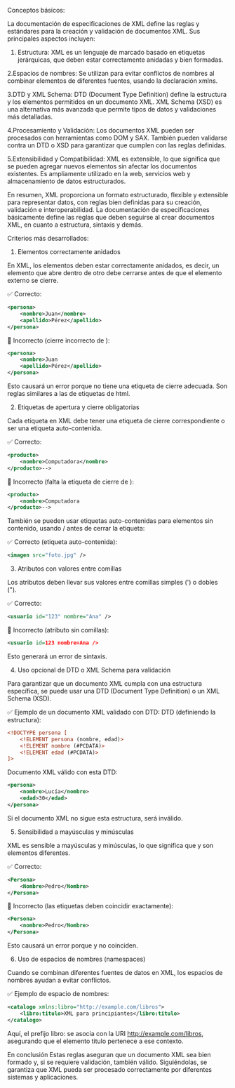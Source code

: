 Conceptos básicos:

La documentación de especificaciones de XML define las reglas y estándares para la creación y validación de documentos XML. Sus principales aspectos incluyen:

1. Estructura:
    XML es un lenguaje de marcado basado en etiquetas jerárquicas, que deben estar correctamente anidadas y bien formadas.

2.Espacios de nombres:
    Se utilizan para evitar conflictos de nombres al combinar elementos de diferentes fuentes, usando la declaración xmlns.

3.DTD y XML Schema:
    DTD (Document Type Definition) define la estructura y los elementos permitidos en un documento XML.
    XML Schema (XSD) es una alternativa más avanzada que permite tipos de datos y validaciones más detalladas.

4.Procesamiento y Validación:
    Los documentos XML pueden ser procesados con herramientas como DOM y SAX. También pueden validarse contra un DTD o XSD para garantizar que cumplen con las reglas definidas.

5.Extensibilidad y Compatibilidad:
    XML es extensible, lo que significa que se pueden agregar nuevos elementos sin afectar los documentos existentes. 
    Es ampliamente utilizado en la web, servicios web y almacenamiento de datos estructurados.

En resumen, XML proporciona un formato estructurado, flexible y extensible para representar datos, con reglas bien definidas para su creación, validación e interoperabilidad.
La documentación de especificaciones básicamente define las reglas que deben seguirse al crear documentos XML, en cuanto a estructura, sintaxis y demás.

Criterios más desarrollados:

1. Elementos correctamente anidados

En XML, los elementos deben estar correctamente anidados, es decir, un elemento que abre dentro de otro debe cerrarse antes de que el elemento externo se cierre.

✅ Correcto:

```xml
<persona>
    <nombre>Juan</nombre>
    <apellido>Pérez</apellido>
</persona>
```

🚫 Incorrecto (cierre incorrecto de <nombre>):

```xml
<persona>
    <nombre>Juan
    <apellido>Pérez</apellido>
</persona>
```

Esto causará un error porque <nombre> no tiene una etiqueta de cierre adecuada. Son reglas similares a las de etiquetas de html.

2. Etiquetas de apertura y cierre obligatorias

Cada etiqueta en XML debe tener una etiqueta de cierre correspondiente o ser una etiqueta auto-contenida.

✅ Correcto:
```xml
<producto>
    <nombre>Computadora</nombre>
</producto>-->
```

🚫 Incorrecto (falta la etiqueta de cierre de <nombre>):
```xml
<producto>
    <nombre>Computadora
</producto>-->
```

También se pueden usar etiquetas auto-contenidas para elementos sin contenido, usando / antes de cerrar la etiqueta:

✅ Correcto (etiqueta auto-contenida):
```xml
<imagen src="foto.jpg" />
```

3. Atributos con valores entre comillas

Los atributos deben llevar sus valores entre comillas simples (') o dobles (").

✅ Correcto:
```xml
<usuario id="123" nombre="Ana" />
```

🚫 Incorrecto (atributo sin comillas):
```xml
<usuario id=123 nombre=Ana />
```

Esto generará un error de sintaxis.

4. Uso opcional de DTD o XML Schema para validación

Para garantizar que un documento XML cumpla con una estructura específica, se puede usar una DTD (Document Type Definition) o un XML Schema (XSD).

✅ Ejemplo de un documento XML validado con DTD:
DTD (definiendo la estructura):
```xml
<!DOCTYPE persona [
    <!ELEMENT persona (nombre, edad)>
    <!ELEMENT nombre (#PCDATA)>
    <!ELEMENT edad (#PCDATA)>
]>
```

Documento XML válido con esta DTD:
```xml
<persona>
    <nombre>Lucía</nombre>
    <edad>30</edad>
</persona>
```

Si el documento XML no sigue esta estructura, será inválido.

5. Sensibilidad a mayúsculas y minúsculas

XML es sensible a mayúsculas y minúsculas, lo que significa que <Nombre> y <nombre> son elementos diferentes.

✅ Correcto:
```xml
<Persona>
    <Nombre>Pedro</Nombre>
</Persona>
```

🚫 Incorrecto (las etiquetas deben coincidir exactamente):
```xml
<Persona>
    <nombre>Pedro</Nombre>
</Persona>
```

Esto causará un error porque <nombre> y <Nombre> no coinciden.

6. Uso de espacios de nombres (namespaces)

Cuando se combinan diferentes fuentes de datos en XML, los espacios de nombres ayudan a evitar conflictos.

✅ Ejemplo de espacio de nombres:
```xml
<catalogo xmlns:libro="http://example.com/libros">
    <libro:titulo>XML para principiantes</libro:titulo>
</catalogo>
```

Aquí, el prefijo libro: se asocia con la URI http://example.com/libros, asegurando que el elemento titulo pertenece a ese contexto.

En conclusión
Estas reglas aseguran que un documento XML sea bien formado y, si se requiere validación, también válido. 
Siguiéndolas, se garantiza que XML pueda ser procesado correctamente por diferentes sistemas y aplicaciones.
